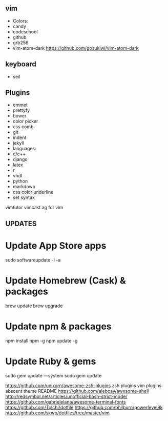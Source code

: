 ## vim
 - Colors:
  - candy
  - codeschool
  - github
  - grb256
  - vim-atom-dark https://github.com/gosukiwi/vim-atom-dark
## keyboard
  - seil
## Plugins
 - emmet
 - prettyfy
 - bower
 - color picker
 - css comb
 - git
 - indent
 - jekyll
 - languages:
  - c/c++
  - django
  - latex
  - r
  - vhdl
  - python
  - markdown
 - css color underline
 - set syntax

vimtutor
vimcast
ag for vim


## UPDATES

# Update App Store apps
sudo softwareupdate -i -a
# Update Homebrew (Cask) & packages
brew update
brew upgrade
# Update npm & packages
npm install npm -g
npm update -g
# Update Ruby & gems
sudo gem update —system
sudo gem update


https://github.com/unixorn/awesome-zsh-plugins
zsh plugins
vim plugins
abscent theme
README
https://github.com/alebcay/awesome-shell
http://redsymbol.net/articles/unofficial-bash-strict-mode/
https://github.com/gabrielelana/awesome-terminal-fonts
https://github.com/Tolchi/dotfile
https://github.com/bhilburn/powerlevel9k
https://github.com/skwp/dotfiles/tree/master/vim
